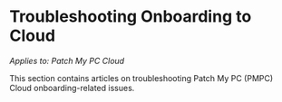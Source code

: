 # Troubleshooting Onboarding to Cloud

_Applies to: Patch My PC Cloud_

This section contains articles on troubleshooting Patch My PC (PMPC) Cloud onboarding-related issues.
